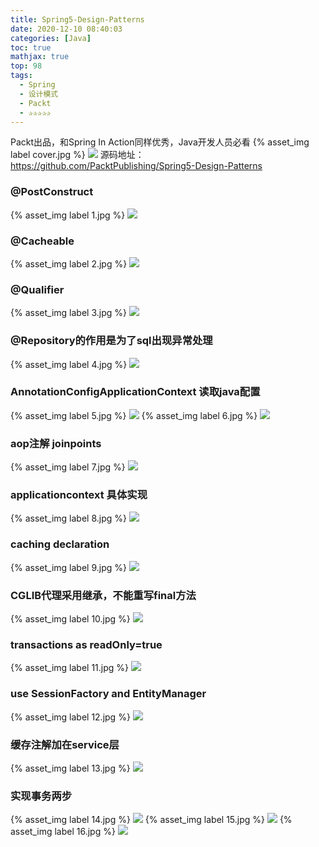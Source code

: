 ```yaml
---
title: Spring5-Design-Patterns
date: 2020-12-10 08:40:03
categories: [Java]
toc: true
mathjax: true
top: 98
tags:
  - Spring
  - 设计模式
  - Packt
  - ✰✰✰✰✰
---
```

Packt出品，和Spring In Action同样优秀，Java开发人员必看
{% asset_img label cover.jpg %}
![](Spring5-Design-Patterns/cover.jpg)
源码地址：https://github.com/PacktPublishing/Spring5-Design-Patterns
<!-- more -->

###  @PostConstruct
{% asset_img label 1.jpg %}
![](Spring5-Design-Patterns/1.jpg)
###  @Cacheable
{% asset_img label 2.jpg %}
![](Spring5-Design-Patterns/2.jpg)
###  @Qualifier
{% asset_img label 3.jpg %}
![](Spring5-Design-Patterns/3.jpg)
###  @Repository的作用是为了sql出现异常处理
{% asset_img label 4.jpg %}
![](Spring5-Design-Patterns/4.jpg)
###  AnnotationConfigApplicationContext 读取java配置
{% asset_img label 5.jpg %}
![](Spring5-Design-Patterns/5.jpg)
{% asset_img label 6.jpg %}
![](Spring5-Design-Patterns/6.jpg)
###  aop注解 joinpoints
{% asset_img label 7.jpg %}
![](Spring5-Design-Patterns/7.jpg)
###  applicationcontext 具体实现
{% asset_img label 8.jpg %}
![](Spring5-Design-Patterns/8.jpg)
###  caching declaration
{% asset_img label 9.jpg %}
![](Spring5-Design-Patterns/9.jpg)
###  CGLIB代理采用继承，不能重写final方法
{% asset_img label 10.jpg %}
![](Spring5-Design-Patterns/10.jpg)
###  transactions as readOnly=true
{% asset_img label 11.jpg %}
![](Spring5-Design-Patterns/11.jpg)
###  use SessionFactory and EntityManager
{% asset_img label 12.jpg %}
![](Spring5-Design-Patterns/12.jpg)
###  缓存注解加在service层
{% asset_img label 13.jpg %}
![](Spring5-Design-Patterns/13.jpg)
###  实现事务两步
{% asset_img label 14.jpg %}
![](Spring5-Design-Patterns/14.jpg)
{% asset_img label 15.jpg %}
![](Spring5-Design-Patterns/15.jpg)
{% asset_img label 16.jpg %}
![](Spring5-Design-Patterns/16.jpg)

